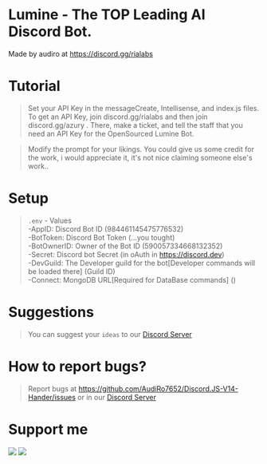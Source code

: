 # Lumine - The TOP Leading AI Discord Bot.
 Made by audiro at https://discord.gg/rialabs
# Tutorial
> Set your API Key in the messageCreate, Intellisense, and index.js files. To get an API Key, join discord.gg/rialabs and then join discord.gg/azury . There, make a ticket, and tell the staff that you need an API Key for the OpenSourced Lumine Bot.

> Modify the prompt for your likings. You could give us some credit for the work, i would appreciate it, it's not nice claiming someone else's work..


# Setup
> `.env` - Values<br />
-AppID: Discord Bot ID (984461145475776532)<br />
-BotToken: Discord Bot Token (...you tought)<br />
-BotOwnerID: Owner of the Bot ID (590057334668132352)<br />
-Secret: Discord bot Secret (in oAuth in https://discord.dev)<br />
-DevGuild: The Developer guild for the bot[Developer commands will be loaded there] (Guild ID)<br />
-Connect: MongoDB URL[Required for DataBase commands] ()<br />


# Suggestions
> You can suggest your `ideas` to our [Discord Server](https://discord.gg/rialabs)

# How to report bugs?
> Report bugs at https://github.com/AudiRo7652/Discord.JS-V14-Hander/issues or in our [Discord Server](https://discord.gg/rialabs)
# Support me
[![](https://www.paypalobjects.com/webstatic/icon/pp258.png)](https://paypal.me/audiro)
[![](https://uploads-ssl.webflow.com/5c14e387dab576fe667689cf/61e1116779fc0a9bd5bdbcc7_Frame%206.png)](https://ko-fi.com/audiro)
